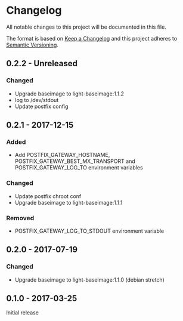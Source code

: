# Changelog
All notable changes to this project will be documented in this file.

The format is based on [Keep a Changelog](http://keepachangelog.com/en/1.0.0/)
and this project adheres to [Semantic Versioning](http://semver.org/spec/v2.0.0.html).

## 0.2.2 - Unreleased
### Changed
  - Upgrade baseimage to light-baseimage:1.1.2
  - log to /dev/stdout
  - Update postfix config

## 0.2.1 - 2017-12-15
### Added 
  - Add POSTFIX_GATEWAY_HOSTNAME, POSTFIX_GATEWAY_BEST_MX_TRANSPORT and POSTFIX_GATEWAY_LOG_TO environment variables

### Changed
  - Update postfix chroot conf
  - Upgrade baseimage to light-baseimage:1.1.1

### Removed
  - POSTFIX_GATEWAY_LOG_TO_STDOUT environment variable

## 0.2.0 - 2017-07-19
### Changed
  - Upgrade baseimage to light-baseimage:1.1.0 (debian stretch)

## 0.1.0 - 2017-03-25
Initial release

[0.2.2]: https://github.com/osixia/docker-postfix-gateway/compare/v0.2.1...v0.2.2
[0.2.1]: https://github.com/osixia/docker-postfix-gateway/compare/v0.2.0...v0.2.1
[0.2.0]: https://github.com/osixia/docker-postfix-gateway/compare/v0.1.0...v0.2.0